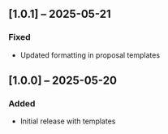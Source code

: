 ## [1.0.1] – 2025-05-21

### Fixed

- Updated formatting in proposal templates

## [1.0.0] – 2025-05-20

### Added

- Initial release with templates
